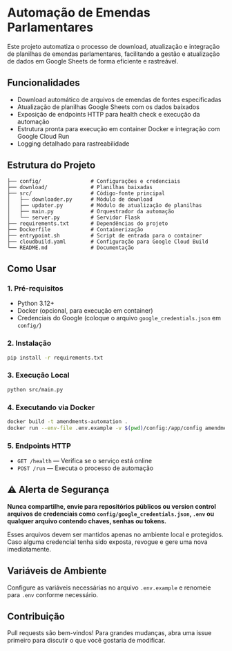 
# Automação de Emendas Parlamentares

Este projeto automatiza o processo de download, atualização e integração de planilhas de emendas parlamentares, facilitando a gestão e atualização de dados em Google Sheets de forma eficiente e rastreável.

## Funcionalidades

- Download automático de arquivos de emendas de fontes especificadas
- Atualização de planilhas Google Sheets com os dados baixados
- Exposição de endpoints HTTP para health check e execução da automação
- Estrutura pronta para execução em container Docker e integração com Google Cloud Run
- Logging detalhado para rastreabilidade

## Estrutura do Projeto

```
├── config/                # Configurações e credenciais
├── download/              # Planilhas baixadas
├── src/                   # Código-fonte principal
│   ├── downloader.py      # Módulo de download
│   ├── updater.py         # Módulo de atualização de planilhas
│   ├── main.py            # Orquestrador da automação
│   └── server.py          # Servidor Flask
├── requirements.txt       # Dependências do projeto
├── Dockerfile             # Containerização
├── entrypoint.sh          # Script de entrada para o container
├── cloudbuild.yaml        # Configuração para Google Cloud Build
└── README.md              # Documentação
```

## Como Usar

### 1. Pré-requisitos

- Python 3.12+
- Docker (opcional, para execução em container)
- Credenciais do Google (coloque o arquivo `google_credentials.json` em `config/`)

### 2. Instalação

```bash
pip install -r requirements.txt
```

### 3. Execução Local

```bash
python src/main.py
```

### 4. Executando via Docker

```bash
docker build -t amendments-automation .
docker run --env-file .env.example -v $(pwd)/config:/app/config amendments-automation
```

### 5. Endpoints HTTP

- `GET /health` — Verifica se o serviço está online
- `POST /run` — Executa o processo de automação

## ⚠️ Alerta de Segurança

**Nunca compartilhe, envie para repositórios públicos ou version control arquivos de credenciais como `config/google_credentials.json`, `.env` ou qualquer arquivo contendo chaves, senhas ou tokens.**

Esses arquivos devem ser mantidos apenas no ambiente local e protegidos. Caso alguma credencial tenha sido exposta, revogue e gere uma nova imediatamente.

## Variáveis de Ambiente

Configure as variáveis necessárias no arquivo `.env.example` e renomeie para `.env` conforme necessário.

## Contribuição

Pull requests são bem-vindos! Para grandes mudanças, abra uma issue primeiro para discutir o que você gostaria de modificar.
